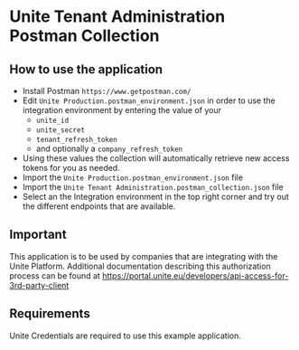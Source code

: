 # Unite Tenant Administration Postman Collection

## How to use the application

* Install Postman `https://www.getpostman.com/`
* Edit `Unite Production.postman_environment.json` in order to use the integration environment by entering the value of your
    * `unite_id`
    * `unite_secret`
    * `tenant_refresh_token`
    * and optionally a `company_refresh_token`
* Using these values the collection will automatically retrieve new access tokens for you as needed.
* Import the `Unite Production.postman_environment.json` file
* Import the `Unite Tenant Administration.postman_collection.json` file
* Select an the Integration environment in the top right corner and try out the different endpoints that are available.

## Important

This application is to be used by companies that are integrating with the Unite Platform. 
Additional documentation describing this authorization process can be found at 
https://portal.unite.eu/developers/api-access-for-3rd-party-client

## Requirements

Unite Credentials are required to use this example application.
